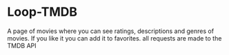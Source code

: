 # Loop-TMDB
A page of movies where you can see ratings, descriptions and genres of movies. If you like it you can add it to favorites.
all requests are made to the TMDB API
